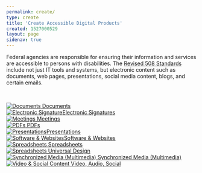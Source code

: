 ```yaml
---
permalink: create/
type: create
title: 'Create Accessible Digital Products'
created: 1527000529
layout: page
sidenav: true
---
```


Federal agencies are responsible for ensuring their information and services are accessible to persons with disabilities. The [Revised 508 Standards][1] include not just IT tools and systems, but electronic content such as documents, web pages, presentations, social media content, blogs, and certain emails.

&nbsp;

<div class="grid-row grid-gap">
    <div class="desktop:grid-col-3 text-center text-bold">
      <a href="{{site.baseurl}}/create/documents"><img alt="Documents" src="https://assets.section508.gov/files/images/icons/pencil-white.png"> Documents</a>
    </div>
    <div class="desktop:grid-col-3 text-center text-bold">
      <a href="{{site.baseurl}}/create/electronic-signatures"><img alt="Electronic Signature" src="https://assets.section508.gov/files/images/icons/pencil-white.png" />Electronic Signatures</a>
    </div>
    <div class="desktop:grid-col-3 text-center text-bold">
      <a href="{{site.baseurl}}//create/accessible-meetings "><img alt="Meetings" src="https://section508.gov/sites/default/files/virtual-meeting.png"/> Meetings</a>
    </div>
    <div class="desktop:grid-col-3 text-center text-bold">
      <a href="{{site.baseurl}}/create/pdfs"><img alt="PDFs" src="https://assets.section508.gov/files/images/icons/pencil-white.png"/> PDFs </a>
    </div>
    <div class="desktop:grid-col-3 text-center text-bold">
      <a href="{{site.baseurl}}/create/presentations"><img alt="Presentations" src="https://assets.section508.gov/files/images/icons/pencil-white.png" />Presentations</a>
    </div>
    <div class="desktop:grid-col-3 text-center text-bold">
      <a href="{{site.baseurl}}/create/software-websites"><img alt="Software & Websites" src="https://assets.section508.gov/files/images/icons/pencil-white.png" />Software & Websites</a>
    </div>
    <div class="desktop:grid-col-3 text-center text-bold">
      <a href="{{site.baseurl}}/create/spreadsheets"><img alt="Spreadsheets" src="https://assets.section508.gov/files/images/icons/pencil-white.png"/> Spreadsheets</a>
    </div>
    <div class="desktop:grid-col-3 text-center text-bold">
      <a href="{{site.baseurl}}/create/universal-design"><img alt="Spreadsheets" src="https://assets.section508.gov/files/images/icons/pencil-white.png"/> Universal Design</a>
    </div>
    <div class="desktop:grid-col-3 text-center text-bold">
      <a href="{{site.baseurl}}/create/synchronized-media"><img alt="Synchronized Media (Multimedia)" src="https://assets.section508.gov/files/sync-media.png"
      /> Synchronized Media (Multimedia)</a>
    </div>
    <div class="desktop:grid-col-3 text-center text-bold">
      <a href="{{site.baseurl}}/create/video-social"><img alt="Video & Social Content" src="https://assets.section508.gov/files/images/icons/pencil-white.png"/>
      Video, Audio, Social</a>
    </div>
</div>

 [1]: https://www.access-board.gov/guidelines-and-standards/communications-and-it/about-the-ict-refresh/final-rule/text-of-the-standards-and-guidelines